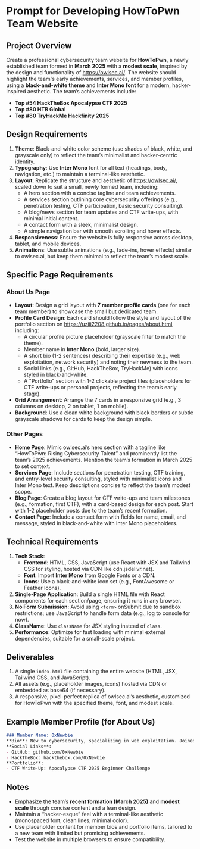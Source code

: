 # Prompt for Developing HowToPwn Team Website

## Project Overview
Create a professional cybersecurity team website for **HowToPwn**, a newly established team formed in **March 2025** with a **modest scale**, inspired by the design and functionality of https://owlsec.ai/. The website should highlight the team's early achievements, services, and member profiles, using a **black-and-white theme** and **Inter Mono font** for a modern, hacker-inspired aesthetic. The team’s achievements include:
- **Top #54 HackTheBox Apocalypse CTF 2025**
- **Top #80 HTB Global**
- **Top #80 TryHackMe Hackfinity 2025**

## Design Requirements
1. **Theme**: Black-and-white color scheme (use shades of black, white, and grayscale only) to reflect the team’s minimalist and hacker-centric identity.
2. **Typography**: Use **Inter Mono** font for all text (headings, body, navigation, etc.) to maintain a terminal-like aesthetic.
3. **Layout**: Replicate the structure and aesthetic of https://owlsec.ai/, scaled down to suit a small, newly formed team, including:
   - A hero section with a concise tagline and team achievements.
   - A services section outlining core cybersecurity offerings (e.g., penetration testing, CTF participation, basic security consulting).
   - A blog/news section for team updates and CTF write-ups, with minimal initial content.
   - A contact form with a sleek, minimalist design.
   - A simple navigation bar with smooth scrolling and hover effects.
4. **Responsiveness**: Ensure the website is fully responsive across desktop, tablet, and mobile devices.
5. **Animations**: Use subtle animations (e.g., fade-ins, hover effects) similar to owlsec.ai, but keep them minimal to reflect the team’s modest scale.

## Specific Page Requirements
### About Us Page
- **Layout**: Design a grid layout with **7 member profile cards** (one for each team member) to showcase the small but dedicated team.
- **Profile Card Design**: Each card should follow the style and layout of the portfolio section on https://uziii2208.github.io/pages/about.html, including:
  - A circular profile picture placeholder (grayscale filter to match the theme).
  - Member name in **Inter Mono** (bold, larger size).
  - A short bio (1-2 sentences) describing their expertise (e.g., web exploitation, network security) and noting their newness to the team.
  - Social links (e.g., GitHub, HackTheBox, TryHackMe) with icons styled in black-and-white.
  - A "Portfolio" section with 1-2 clickable project tiles (placeholders for CTF write-ups or personal projects, reflecting the team’s early stage).
- **Grid Arrangement**: Arrange the 7 cards in a responsive grid (e.g., 3 columns on desktop, 2 on tablet, 1 on mobile).
- **Background**: Use a clean white background with black borders or subtle grayscale shadows for cards to keep the design simple.

### Other Pages
- **Home Page**: Mimic owlsec.ai’s hero section with a tagline like “HowToPwn: Rising Cybersecurity Talent” and prominently list the team’s 2025 achievements. Mention the team’s formation in March 2025 to set context.
- **Services Page**: Include sections for penetration testing, CTF training, and entry-level security consulting, styled with minimalist icons and Inter Mono text. Keep descriptions concise to reflect the team’s modest scope.
- **Blog Page**: Create a blog layout for CTF write-ups and team milestones (e.g., formation, first CTF), with a card-based design for each post. Start with 1-2 placeholder posts due to the team’s recent formation.
- **Contact Page**: Include a contact form with fields for name, email, and message, styled in black-and-white with Inter Mono placeholders.

## Technical Requirements
1. **Tech Stack**:
   - **Frontend**: HTML, CSS, JavaScript (use React with JSX and Tailwind CSS for styling, hosted via CDN like cdn.jsdelivr.net).
   - **Font**: Import **Inter Mono** from Google Fonts or a CDN.
   - **Icons**: Use a black-and-white icon set (e.g., FontAwesome or Feather Icons).
2. **Single-Page Application**: Build a single HTML file with React components for each section/page, ensuring it runs in any browser.
3. **No Form Submission**: Avoid using `<form>` onSubmit due to sandbox restrictions; use JavaScript to handle form data (e.g., log to console for now).
4. **ClassName**: Use `className` for JSX styling instead of `class`.
5. **Performance**: Optimize for fast loading with minimal external dependencies, suitable for a small-scale project.

## Deliverables
1. A single `index.html` file containing the entire website (HTML, JSX, Tailwind CSS, and JavaScript).
2. All assets (e.g., placeholder images, icons) hosted via CDN or embedded as base64 (if necessary).
3. A responsive, pixel-perfect replica of owlsec.ai’s aesthetic, customized for HowToPwn with the specified theme, font, and modest scale.

## Example Member Profile (for About Us)
```markdown
### Member Name: 0xNewbie
**Bio**: New to cybersecurity, specializing in web exploitation. Joined HowToPwn in March 2025.
**Social Links**:
- GitHub: github.com/0xNewbie
- HackTheBox: hackthebox.com/0xNewbie
**Portfolio**:
- CTF Write-Up: Apocalypse CTF 2025 Beginner Challenge
```

## Notes
- Emphasize the team’s **recent formation (March 2025)** and **modest scale** through concise content and a lean design.
- Maintain a “hacker-esque” feel with a terminal-like aesthetic (monospaced font, clean lines, minimal color).
- Use placeholder content for member bios and portfolio items, tailored to a new team with limited but promising achievements.
- Test the website in multiple browsers to ensure compatibility.